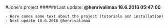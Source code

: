 #Jone's project
######Last update:
**@henrivalimaa**
**18.6.2016 05:47:00**

    - Here comes some text about the project (tutorials and installation)
    - Next update 18.6.2016 @henrivalimaa
